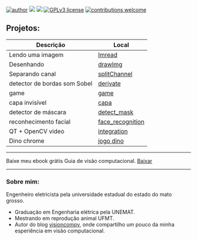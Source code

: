 
[![author](https://img.shields.io/badge/Autor-Elton-blue)](https://www.instagram.com/elton.py/) [![](https://img.shields.io/badge/python-3.7+-blue.svg)](https://www.python.org/downloads/release/python-365/) [![](https://img.shields.io/badge/LIb-Opencv-blue.svg)](https://opencv.org/) [![GPLv3 license](https://img.shields.io/badge/License-GPLv3-blue.svg)](http://perso.crans.org/besson/LICENSE.html) [![contributions welcome](https://img.shields.io/badge/contributions-welcome-brightgreen.svg?style=flat)](https://github.com/eltonfernando/eltonOpencv/issues)


## Projetos:
| Descrição | Local|
| ------- | ------- |
| Lendo uma imagem | [Imread](./imread) |
| Desenhando | [drawImg](./drawImg) |
| Separando canal | [splitChannel](./splitChannel) |
| detector de bordas som Sobel | [derivate](./derivate) |
| game | [game](./game) |
| capa invisível | [capa](./invisibility) |
| detector de máscara | [detect_mask](./detect_mask) |
| reconhecimento facial | [face_recognition](./face_recognition) |
| QT + OpenCV video | [integration](./pyqt5_opencv) |
| Dino chrome | [jogo dino](./google_dinossauro)
---

Baixe meu ebook grátis Guia de visão computacional. [Baixar](http://visioncompy.com/)

---

### Sobre mim:

Engenheiro eletricista pela universidade estadual do estado do mato grosso.

* Graduação em Engenharia elétrica pela UNEMAT.
* Mestrando em reprodução animal UFMT.
* Autor do blog [visioncompy](http://visioncompy.com/), onde compartilho um pouco da minha esperiência em visão computacional.

